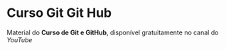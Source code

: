# Curso Git Git Hub
Material do **Curso de Git e GitHub**, disponível gratuitamente no canal do *YouTube*
